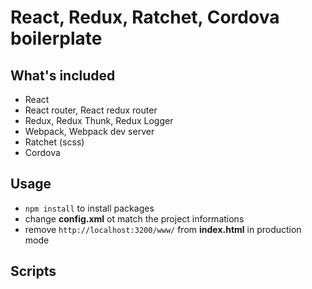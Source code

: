 # React, Redux, Ratchet, Cordova boilerplate

## What's included
* React
* React router, React redux router
* Redux, Redux Thunk, Redux Logger
* Webpack, Webpack dev server
* Ratchet (scss)
* Cordova

## Usage
* `npm install` to install packages
* change __config.xml__ ot match the project informations
* remove `http://localhost:3200/www/` from __index.html__ in production mode

## Scripts
